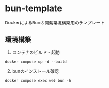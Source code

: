 # bun-template
DockerによるBunの開発環境構築用のテンプレート

## 環境構築
1. コンテナのビルド・起動
```
docker compose up -d --build
```

2. bunのインストール確認
```
docker compose exec web bun -h
```
